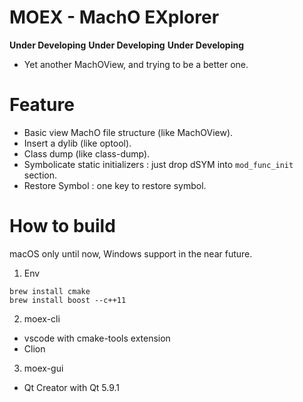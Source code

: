 # MOEX - MachO EXplorer

**Under Developing**
**Under Developing**
**Under Developing**

- Yet another MachOView, and trying to be a better one.

# Feature

- Basic view MachO file structure (like MachOView).
- Insert a dylib (like optool).
- Class dump (like class-dump).
- Symbolicate static initializers : just drop dSYM into `mod_func_init` section.
- Restore Symbol : one key to restore symbol.


# How to build 

macOS only until now, Windows support in the near future.

1. Env

```
brew install cmake
brew install boost --c++11
```

2. moex-cli

- vscode with cmake-tools extension
- Clion

3. moex-gui

- Qt Creator with Qt 5.9.1

